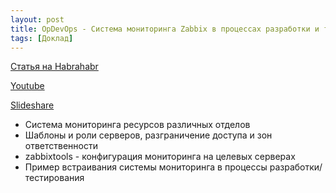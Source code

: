 ```yaml
---
layout: post
title: OpDevOps - Система мониторинга Zabbix в процессах разработки и тестирования
tags: [Доклад]
---
```

[Статья на Habrahabr](https://habrahabr.ru/company/pt/blog/325276/)

[Youtube](https://www.youtube.com/watch?v=N_v2TIlGr_0)

[Slideshare](http://www.slideshare.net/phdays/zabbix-67168607)

- Система мониторинга ресурсов различных отделов
- Шаблоны и роли серверов, разграничение доступа и зон ответственности
- zabbixtools - конфигурация мониторинга на целевых серверах
- Пример встраивания системы мониторинга в процессы разработки/тестирования
